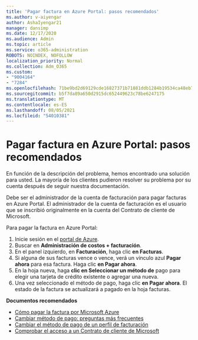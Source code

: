 ```yaml
---
title: 'Pagar factura en Azure Portal: pasos recomendados'
ms.author: v-aiyengar
author: AshaIyengar21
manager: dansimp
ms.date: 12/17/2020
ms.audience: Admin
ms.topic: article
ms.service: o365-administration
ROBOTS: NOINDEX, NOFOLLOW
localization_priority: Normal
ms.collection: Adm_O365
ms.custom:
- "9004164"
- "7284"
ms.openlocfilehash: 71be9bd2d69129cde16827371b71881ddb1284b19534ca48eb7079e761bdcff8
ms.sourcegitcommit: b5f7da89a650d2915dc652449623c78be6247175
ms.translationtype: MT
ms.contentlocale: es-ES
ms.lasthandoff: 08/05/2021
ms.locfileid: "54010381"
---
```

# <a name="pay-invoice-in-azure-portal---recommended-steps"></a>Pagar factura en Azure Portal: pasos recomendados

En función de la descripción del problema, hemos encontrado una solución para usted. La mayoría de los clientes pudieron resolver su problema por su cuenta después de seguir nuestra documentación.

Debe ser el administrador de la cuenta de facturación para pagar facturas en Azure Portal. El administrador de la cuenta de facturación es el usuario que se inscribió originalmente en la cuenta del Contrato de cliente de Microsoft. 

Para pagar la factura en Azure Portal: 

1. Inicie sesión en el [portal de Azure](https://portal.azure.com/).
1. Buscar en **Administración de costos + facturación**.
1. En el panel izquierdo, en **Facturación**, haga clic **en Facturas**.
1. Si alguna de sus facturas vence o vence, verá un vínculo azul **Pagar ahora** para esa factura. Haga clic **en Pagar ahora**.
1. En la hoja nueva, haga **clic en Seleccionar un método de** pago para elegir una tarjeta de crédito existente o agregar una nueva.
1. Una vez seleccionado el método de pago, haga clic **en Pagar ahora**.
El estado de la factura se actualizará a pagado en la hoja facturas.

**Documentos recomendados**

- [Cómo pagar la factura por Microsoft Azure](https://docs.microsoft.com/azure/cost-management-billing/understand/pay-bill)
- [Cambiar método de pago: preguntas más frecuentes](https://docs.microsoft.com/azure/billing/billing-how-to-change-credit-card?WT.mc_id=Portal-Microsoft_Azure_Support#frequently-asked-questions)
- [Cambiar el método de pago de un perfil de facturación](https://docs.microsoft.com/azure/cost-management-billing/manage/change-credit-card?WT.mc_id=Portal-Microsoft_Azure_Support#manage-credit-cards-for-a-microsoft-customer-agreement)
- [Comprobar el acceso a un Contrato de cliente de Microsoft](https://docs.microsoft.com/azure/cost-management-billing/manage/change-credit-card?WT.mc_id=Portal-Microsoft_Azure_Support%22%20%5Cl%20%22manage-credit-cards-for-a-microsoft-customer-agreement%22%20%5Ct%20%22_blank#check-the-type-of-your-account)